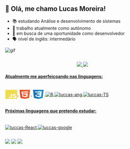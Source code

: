 <div style"display: flex" ><br>
<div>

## 👋 Olá, me chamo Lucas Moreira!
 
 - 📚 estudando Análise e desenvolvimento de sistemas
 - 💼 trabalho atualmente como autônomo
 - 🙌 em busca de uma oportunidade como desenvolvedor
 - 🗣️ nível de inglês: intermedário


![gif](https://user-images.githubusercontent.com/114117892/212066870-334853bb-34d1-4f43-a247-4f3d7db2fa40.gif)

##

 
<div align="center">
  <a href="https://github.com/luccasme">
  <img height="150em" src="https://github-readme-stats.vercel.app/api?username=luccasme&show_icons=true&theme=dark&include_all_commits=true&count_private=true">
  <img height="150em" src="https://github-readme-stats.vercel.app/api/top-langs/?username=luccasme&layout=compact&langs_count=7&theme=dark">
</div>
 
#### Atualmente me aperfeiçoando nas linguagens:
 <div style="display: inline_block"><br>
  <img align="center" alt="luccas-Js" height="30" width="40" src="https://raw.githubusercontent.com/devicons/devicon/master/icons/javascript/javascript-plain.svg">
  <img align="center" alt="luccas-HTML" height="30" width="40" src="https://raw.githubusercontent.com/devicons/devicon/master/icons/html5/html5-original.svg">
  <img align="center" alt="luccas-CSS" height="30" width="40" src="https://raw.githubusercontent.com/devicons/devicon/master/icons/css3/css3-original.svg">
  <img align="center" alt="R" height="30" width="40" src="https://cdn.jsdelivr.net/gh/devicons/devicon/icons/nodejs/nodejs-original.svg" />
  <img align="center" alt="luccas-ang" height="30" width="40" src="https://cdn.jsdelivr.net/gh/devicons/devicon/icons/angularjs/angularjs-original.svg" />
  <img align="center" alt="luccas-TS" height="30" width="40" src="https://cdn.jsdelivr.net/gh/devicons/devicon/icons/typescript/typescript-original.svg" />
  
##

#### Próximas linguagens que pretendo estudar:
<div style="display: inline_block"><br>
  
     
  <img align="center" alt="luccas-React" height="30" width="40" src="https://cdn.jsdelivr.net/gh/devicons/devicon/icons/react/react-original.svg" />
  <img align="center" alt="luccas-google" height="30" width="40" src="https://cdn.jsdelivr.net/gh/devicons/devicon/icons/googlecloud/googlecloud-original.svg" />
  
##

<div> 
  <a href="https://www.instagram.com/luccas.mn" target="_blank"><img src="https://img.shields.io/badge/-Instagram-%23E4405F?style=for-the-badge&logo=instagram&logoColor=white" target="_blank"></a>
 <a href="https://discord.gg/luccas.gg#5178" target="_blank"><img src="https://img.shields.io/badge/Discord-7289DA?style=for-the-badge&logo=discord&logoColor=white" target="_blank"></a> 
  <a href="https://www.linkedin.com/in/lucas-moreira-a75548232" target="_blank"><img src="https://img.shields.io/badge/-LinkedIn-%230077B5?style=for-the-badge&logo=linkedin&logoColor=white" target="_blank"></a> 
 
</div>

